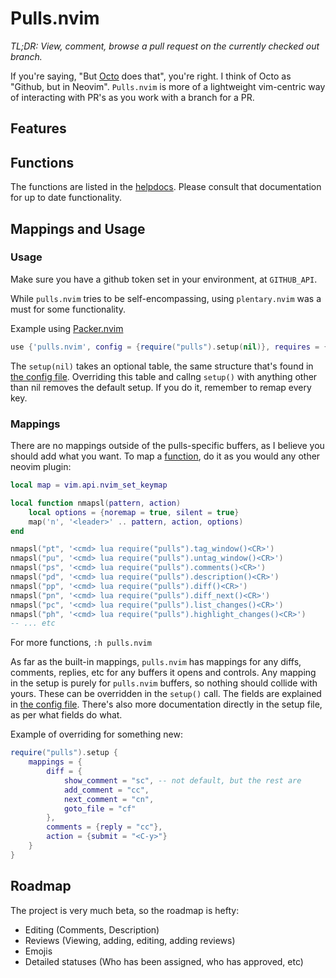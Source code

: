 # Pulls.nvim

*TL;DR: View, comment, browse a pull request on the currently checked out branch.*

If you're saying, "But [Octo](https://github.com/pwntester/octo.nvim) does that", you're right. I think of Octo as "Github, but in Neovim". `Pulls.nvim` is more of a lightweight vim-centric way of interacting with PR's as you work with a branch for a PR.

## Features

## Functions

The functions are listed in the [helpdocs](./doc/pulls.nvim.txt). Please consult that documentation for up to date functionality.

## Mappings and Usage

### Usage

Make sure you have a github token set in your environment, at `GITHUB_API`.

While `pulls.nvim` tries to be self-encompassing, using `plentary.nvim` was a must for some functionality.

Example using [Packer.nvim](https://github.com/wbthomason/packer.nvim)
```lua
use {'pulls.nvim', config = {require("pulls").setup(nil)}, requires = {'nvim-lua/plenary.nvim'}};
```

The `setup(nil)` takes an optional table, the same structure that's found in [the config file](./lua/pulls/config.lua). Overriding this table and callng `setup()` with anything other than nil removes the default setup. If you do it, remember to remap every key.

### Mappings

There are no mappings outside of the pulls-specific buffers, as I believe you should add what you want. To map a [function](#functions), do it as you would any other neovim plugin:

```lua
local map = vim.api.nvim_set_keymap

local function nmapsl(pattern, action)
    local options = {noremap = true, silent = true}
    map('n', '<leader>' .. pattern, action, options)
end

nmapsl("pt", '<cmd> lua require("pulls").tag_window()<CR>')
nmapsl("pu", '<cmd> lua require("pulls").untag_window()<CR>')
nmapsl("ps", '<cmd> lua require("pulls").comments()<CR>')
nmapsl("pd", '<cmd> lua require("pulls").description()<CR>')
nmapsl("pp", '<cmd> lua require("pulls").diff()<CR>')
nmapsl("pn", '<cmd> lua require("pulls").diff_next()<CR>')
nmapsl("pc", '<cmd> lua require("pulls").list_changes()<CR>')
nmapsl("ph", '<cmd> lua require("pulls").highlight_changes()<CR>')
-- ... etc
```

For more functions, `:h pulls.nvim`

As far as the built-in mappings, `pulls.nvim` has mappings for any diffs, comments, replies, etc for any buffers it opens and controls. Any mapping in the setup is purely for `pulls.nvim` buffers, so nothing should collide with yours. These can be overridden in the `setup()` call. The fields are explained in [the config file](./lua/pulls/config.lua). There's also more documentation directly in the setup file, as per what fields do what.

Example of overriding for something new:

```lua
require("pulls").setup {
    mappings = {
        diff = {
            show_comment = "sc", -- not default, but the rest are
            add_comment = "cc",
            next_comment = "cn",
            goto_file = "cf"
        },
        comments = {reply = "cc"},
        action = {submit = "<C-y>"}
    }
}
```

## Roadmap

The project is very much beta, so the roadmap is hefty:

- Editing (Comments, Description)
- Reviews (Viewing, adding, editing, adding reviews)
- Emojis
- Detailed statuses (Who has been assigned, who has approved, etc)

